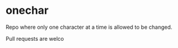 # onechar

Repo where only one character at a time is allowed to be changed.

Pull requests are welco
